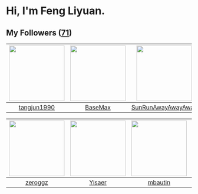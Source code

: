 # Hi, I'm Feng Liyuan.

## My Followers ([71](https://github.com/SunRunAway?tab=followers))

| <img src="https://avatars0.githubusercontent.com/u/7368838?v=4" width="150" height="150" /> | <img src="https://avatars1.githubusercontent.com/u/2658040?v=4" width="150" height="150" /> | <img src="https://avatars1.githubusercontent.com/u/51537937?v=4" width="150" height="150" /> | <img src="https://avatars0.githubusercontent.com/u/1070352?v=4" width="150" height="150" /> |
| :-----------------------------------------------------------------------------------------: | :-----------------------------------------------------------------------------------------: | :------------------------------------------------------------------------------------------: | :-----------------------------------------------------------------------------------------: |
|                        [tangjun1990](https://github.com/tangjun1990)                        |                            [BaseMax](https://github.com/BaseMax)                            |                  [SunRunAwayAwayAway](https://github.com/SunRunAwayAwayAway)                 |                              [b41sh](https://github.com/b41sh)                              |

| <img src="https://avatars2.githubusercontent.com/u/55519398?v=4" width="150" height="150" /> | <img src="https://avatars1.githubusercontent.com/u/13427348?v=4" width="150" height="150" /> | <img src="https://avatars0.githubusercontent.com/u/552936?v=4" width="150" height="150" /> | <img src="https://avatars3.githubusercontent.com/u/1457382?v=4" width="150" height="150" /> |
| :------------------------------------------------------------------------------------------: | :------------------------------------------------------------------------------------------: | :----------------------------------------------------------------------------------------: | :-----------------------------------------------------------------------------------------: |
|                             [zeroggz](https://github.com/zeroggz)                            |                              [Yisaer](https://github.com/Yisaer)                             |                            [mbautin](https://github.com/mbautin)                           |                         [lintianzhi](https://github.com/lintianzhi)                         |